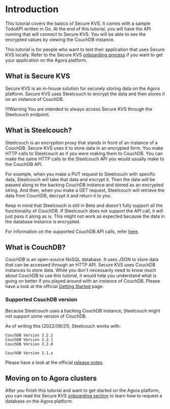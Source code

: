 # Introduction
This tutorial covers the basics of Secure KVS. It comes with a sample TodoAPI written in Go. At the end of this tutorial, you will have the API running that will connect to Secure KVS. You will be able to see the encrypted values by viewing the CouchDB instance.

This tutorial is for people who want to test their application that uses Secure KVS locally. Refer to the Secure KVS [onboarding process](https://developer.woven-city.toyota/docs/default/component/steelcouch/onbaording/) if you want to get your application on the Agora platform.

## What is Secure KVS
Secure KVS is an in-house solution for securely storing data on the Agora platform. Secure KVS uses Steelcouch to encrypt the data and then stores it on an instance of CouchDB.

!!!Warning
    You are intended to always access Secure KVS through the Steelcouch endpoint.

## What is Steelcouch?
Steelcouch is an encryption proxy that stands in front of an instance of a CouchDB. Secure KVS uses it to store data in an encrypted form. You make HTTP calls to Steelcouch as if you were making them to CouchDB. You can make the same HTTP calls to the Steelcouch API you would usually make to the CouchDB API.

For example, when you make a PUT request to Steelcouch with specific data, Steelcouch will take that data and encrypt it. Then the data will be passed along to the backing CouchDB instance and stored as an encrypted string. And then, when you make a GET request, Steelcouch will retrieve the data from CouchDB, decrypt it and return it to you.

Keep in mind that Steelcouch is still in Beta and doesn't fully support all the functionality of CouchDB. If Steelcouch does not support the API call, it will just pass it along as is. This might not work as expected because the data in the database instance is encrypted.

For information on the supported CouchDB API calls, refer [here](https://developer.woven-city.toyota/docs/default/component/steelcouch/onbaording/#supported-couchdb-apis-by-steelcouch).

## What is CouchDB?
CouchDB is an open-source NoSQL database. It uses JSON to store data that can be accessed through an HTTP API. Secure KVS uses CouchDB instances to store data. While you don't necessarily need to know much about CouchDB to use this tutorial, it would help you understand what is going on better if you played around with an instance of CouchDB. Please have a look at the official [Getting Started](https://docs.couchdb.org/en/3.2.2-docs/intro/tour.html) page.

### Supported CouchDB version
Because Steelcouch uses a backing CouchDB instance, Steelcouch might not support some version of CouchDB.

As of writing this (2022/09/21), Steelcouch works with:

```
CouchDB Version 3.2.2
CouchDB Version 3.2.1
CouchDB Version 3.2.0

CouchDB Version 3.1.x
```

Please have a look at the official [release notes](https://docs.couchdb.org/en/stable/whatsnew/index.html).

## Moving on to Agora clusters
After you finish this tutorial and want to get started on the Agora platform, you can read the Secure KVS [onboarding section](https://developer.woven-city.toyota/docs/default/Component/steelcouch-service/onbaording/) to learn how to request a database on the Agora platform.
